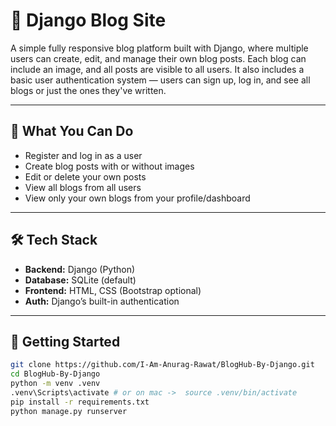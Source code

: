 # 📰 Django Blog Site

A simple fully responsive blog platform built with Django, where multiple users can create, edit, and manage their own blog posts. Each blog can include an image, and all posts are visible to all users. It also includes a basic user authentication system — users can sign up, log in, and see all blogs or just the ones they've written.

---

## 🔧 What You Can Do

- Register and log in as a user
- Create blog posts with or without images
- Edit or delete your own posts
- View all blogs from all users
- View only your own blogs from your profile/dashboard

---

## 🛠 Tech Stack

- **Backend:** Django (Python)
- **Database:** SQLite (default)
- **Frontend:** HTML, CSS (Bootstrap optional)
- **Auth:** Django’s built-in authentication

---


## 🚀 Getting Started

```bash
git clone https://github.com/I-Am-Anurag-Rawat/BlogHub-By-Django.git
cd BlogHub-By-Django
python -m venv .venv
.venv\Scripts\activate # or on mac ->  source .venv/bin/activate
pip install -r requirements.txt
python manage.py runserver